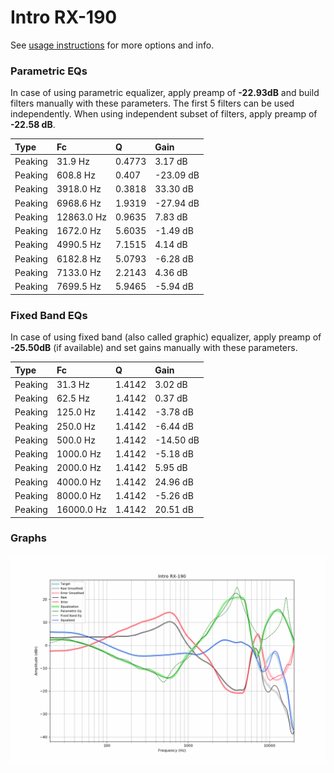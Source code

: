 # Intro RX-190
See [usage instructions](https://github.com/jaakkopasanen/AutoEq#usage) for more options and info.

### Parametric EQs
In case of using parametric equalizer, apply preamp of **-22.93dB** and build filters manually
with these parameters. The first 5 filters can be used independently.
When using independent subset of filters, apply preamp of **-22.58 dB**.

| Type    | Fc         |      Q | Gain      |
|:--------|:-----------|:-------|:----------|
| Peaking | 31.9 Hz    | 0.4773 | 3.17 dB   |
| Peaking | 608.8 Hz   | 0.407  | -23.09 dB |
| Peaking | 3918.0 Hz  | 0.3818 | 33.30 dB  |
| Peaking | 6968.6 Hz  | 1.9319 | -27.94 dB |
| Peaking | 12863.0 Hz | 0.9635 | 7.83 dB   |
| Peaking | 1672.0 Hz  | 5.6035 | -1.49 dB  |
| Peaking | 4990.5 Hz  | 7.1515 | 4.14 dB   |
| Peaking | 6182.8 Hz  | 5.0793 | -6.28 dB  |
| Peaking | 7133.0 Hz  | 2.2143 | 4.36 dB   |
| Peaking | 7699.5 Hz  | 5.9465 | -5.94 dB  |

### Fixed Band EQs
In case of using fixed band (also called graphic) equalizer, apply preamp of **-25.50dB**
(if available) and set gains manually with these parameters.

| Type    | Fc         |      Q | Gain      |
|:--------|:-----------|:-------|:----------|
| Peaking | 31.3 Hz    | 1.4142 | 3.02 dB   |
| Peaking | 62.5 Hz    | 1.4142 | 0.37 dB   |
| Peaking | 125.0 Hz   | 1.4142 | -3.78 dB  |
| Peaking | 250.0 Hz   | 1.4142 | -6.44 dB  |
| Peaking | 500.0 Hz   | 1.4142 | -14.50 dB |
| Peaking | 1000.0 Hz  | 1.4142 | -5.18 dB  |
| Peaking | 2000.0 Hz  | 1.4142 | 5.95 dB   |
| Peaking | 4000.0 Hz  | 1.4142 | 24.96 dB  |
| Peaking | 8000.0 Hz  | 1.4142 | -5.26 dB  |
| Peaking | 16000.0 Hz | 1.4142 | 20.51 dB  |

### Graphs
![](./Intro%20RX-190.png)